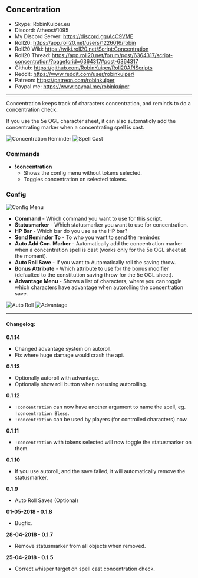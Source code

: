## Concentration

* Skype: RobinKuiper.eu
* Discord: Atheos#1095
* My Discord Server: https://discord.gg/AcC9VME
* Roll20: https://app.roll20.net/users/1226016/robin
* Roll20 Wiki: https://wiki.roll20.net/Script:Concentration
* Roll20 Thread: https://app.roll20.net/forum/post/6364317/script-concentration/?pageforid=6364317#post-6364317
* Github: https://github.com/RobinKuiper/Roll20APIScripts
* Reddit: https://www.reddit.com/user/robinkuiper/
* Patreon: https://patreon.com/robinkuiper
* Paypal.me: https://www.paypal.me/robinkuiper

---

Concentration keeps track of characters concentration, and reminds to do a concentration check.

If you use the 5e OGL character sheet, it can also automaticly add the concentrating marker when a concentrating spell is cast.

![Concentration Reminder](https://i.imgur.com/yQwYL1F.png "Concentration Reminder")
![Spell Cast](https://i.imgur.com/HucNIDc.png "Spell Cast")

### Commands

* **!concentration**
    * Shows the config menu without tokens selected.
    * Toggles concentration on selected tokens.

### Config

![Config Menu](https://i.imgur.com/SExckX7.png "Config Menu")

* **Command** - Which command you want to use for this script.
* **Statusmarker** - Which statusmarker you want to use for concentration.
* **HP Bar** - Which bar do you use as the HP bar?
* **Send Reminder To** - To who you want to send the reminder.
* **Auto Add Con. Marker** - Automatically add the concentration marker when a concentration spell is cast (works only for the 5e OGL sheet at the moment).
* **Auto Roll Save** - If you want to Automatically roll the saving throw.
* **Bonus Attribute** - Which attribute to use for the bonus modifier (defaulted to the constitution saving throw for the 5e OGL sheet).
* **Advantage Menu** - Shows a list of characters, where you can toggle which characters have advantage when autorolling the concentration save.

![Auto Roll](https://i.imgur.com/WHUV5iw.png "Auto Roll")
![Advantage](https://i.imgur.com/ciSttkH.png "Advantage")

---

#### Changelog:
**0.1.14**
* Changed advantage system on autoroll.
* Fix where huge damage would crash the api.

**0.1.13**
* Optionally autoroll with advantage.
* Optionally show roll button when not using autorolling.

**0.1.12**
* `!concentration` can now have another argument to name the spell, eg. `!concentration Bless`.
* `!concentration` can be used by players (for controlled characters) now.

**0.1.11**
* `!concentration` with tokens selected will now toggle the statusmarker on them.

**0.1.10**
* If you use autoroll, and the save failed, it will automatically remove the statusmarker.

**0.1.9**
* Auto Roll Saves (Optional)

**01-05-2018 - 0.1.8**
* Bugfix.

**28-04-2018 - 0.1.7**
* Remove statusmarker from all objects when removed.

**25-04-2018 - 0.1.5**
* Correct whisper target on spell cast concentration check.